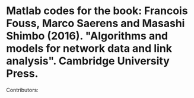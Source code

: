 # Matlab codes for the book: Francois Fouss, Marco Saerens and Masashi Shimbo (2016). "Algorithms and models for network data and link analysis". Cambridge University Press.

Contributors: 

